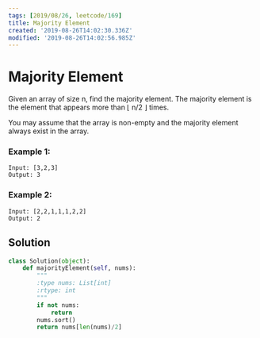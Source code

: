 ```yaml
---
tags: [2019/08/26, leetcode/169]
title: Majority Element
created: '2019-08-26T14:02:30.336Z'
modified: '2019-08-26T14:02:56.985Z'
---
```


# Majority Element


Given an array of size n, find the majority element. The majority element is the element that appears more than ⌊ n/2 ⌋ times.

You may assume that the array is non-empty and the majority element always exist in the array.

### Example 1:

```
Input: [3,2,3]
Output: 3
```

### Example 2:

```
Input: [2,2,1,1,1,2,2]
Output: 2
```

## Solution

```python
class Solution(object):
    def majorityElement(self, nums):
        """
        :type nums: List[int]
        :rtype: int
        """
        if not nums:
            return
        nums.sort()
        return nums[len(nums)/2]
```
